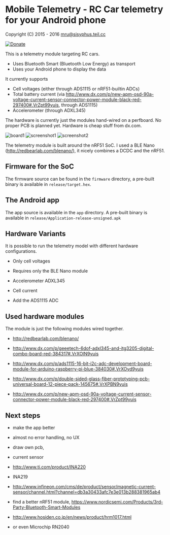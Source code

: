 # Mobile Telemetry - RC Car telemetry for your Android phone

Copyright (C) 2015 - 2016 mru@sisyphus.teil.cc

[![Donate](https://www.paypalobjects.com/en_US/i/btn/btn_donate_SM.gif)](https://www.paypal.me/Muehlbauer)


This is a telemetry module targeting RC cars. 

* Uses Bluetooth Smart (Bluetooth Low Energy) as transport
* Uses your Android phone to display the data

It currently supports 

* Cell voltages (either through ADS1115 or nRF51-builtin ADCs)
* Total battery current (via http://www.dx.com/p/new-apm-osd-90a-voltage-current-sensor-connector-power-module-black-red-297400#.VrZpt99yuis, through ADS1115)
* Accelerometer (through ADXL345)

The hardware is currently just the modules hand-wired on a perfboard. No proper PCB is planned yet. Hardware is cheap stuff from dx.com.

![board1](https://cloud.githubusercontent.com/assets/581904/12903018/ebbab2b8-cec4-11e5-9fea-841592ad5187.jpg)
![screenshot1](https://cloud.githubusercontent.com/assets/581904/12903013/e6d4bb40-cec4-11e5-8214-e05cf1bb4177.png)
![screenshot2](https://cloud.githubusercontent.com/assets/581904/12903014/e6e57c0a-cec4-11e5-8e2d-675b02c0b3fd.png)



The telemetry module is built around the nRF51 SoC. I used a BLE Nano (http://redbearlab.com/blenano/), it nicely combines a DCDC and the nRF51.

## Firmware for the SoC

The firmware source can be found in the `firmware` directory, a pre-built binary is available in `release/target.hex`.

## The Android app

The app source is available in the `app` directory. A pre-built binary is available in `release/Application-release-unsigned.apk`


## Hardware Variants

It is possible to run the telemetry model with different hardware configurations.

* Only cell voltages
 * Requires only the BLE Nano module

* Accelerometer ADXL345

* Cell current
 * Add the ADS1115 ADC


## Used hardware modules

The module is just the following modules wired together.

* http://redbearlab.com/blenano/

* http://www.dx.com/p/geeetech-6dof-adxl345-and-itg3205-digital-combo-board-red-384317#.VrXOlN9yuis

* http://www.dx.com/p/ads1115-16-bit-i2c-adc-development-board-module-for-arduino-raspberry-pi-blue-384030#.VrXOyd9yuis

* http://www.dx.com/p/double-sided-glass-fiber-prototyping-pcb-universal-board-12-piece-pack-145675#.VrXPBN9yuis

* http://www.dx.com/p/new-apm-osd-90a-voltage-current-sensor-connector-power-module-black-red-297400#.VrZpt99yuis

## Next steps


* make the app better
 * almost no error handling, no UX

* draw own pcb, 
 * current sensor 
  * http://www.ti.com/product/INA220
  * INA219
  * http://www.infineon.com/cms/de/product/sensor/magnetic-current-sensor/channel.html?channel=db3a30433afc7e3e013b288381965ab4

 * find a better nRF51 module, https://www.nordicsemi.com/Products/3rd-Party-Bluetooth-Smart-Modules
  * http://www.hosiden.co.jp/en/news/product/hrm1017.html
  * or even Microchip RN2040


